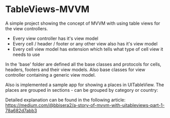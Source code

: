 # TableViews-MVVM

A simple project showing the concept of MVVM with using table views for the view controllers.

- Every view controller has it's view model
- Every cell / header / footer or any other view also has it's view model
- Every cell view model has extension which tells what type of cell view it needs to use

In the 'base' folder are defined all the base classes and protocols for cells, headers, footers and their view models. Also base classes for view controller containing a generic view model. 

Also is implemented a sample app for showing a places in UITableView. The places are grouped in sections - can be grouped by category or country: 

Detailed explanation can be found in the following article: https://medium.com/@bbisera2/a-story-of-mvvm-with-uitableviews-part-1-78a682d7abb3
